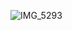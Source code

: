 ![IMG_5293](https://github.com/yadavanuj1996/algorithms-data-structures/assets/22169012/6cacdf78-7e47-4d5b-9e75-d68a3c349c96)
